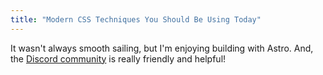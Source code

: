 ```yaml
---
title: "Modern CSS Techniques You Should Be Using Today"
---
```


It wasn't always smooth sailing, but I'm enjoying building with Astro. And, the [Discord community](https://astro.build/chat) is really friendly and helpful!

